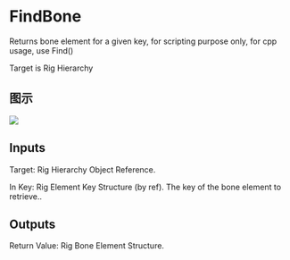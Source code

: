 # FindBone

Returns bone element for a given key, for scripting purpose only, for cpp usage, use Find<FRigBoneElement>()

Target is Rig Hierarchy

## 图示

![]($-20221218-21184980.png)

## Inputs

Target: Rig Hierarchy Object Reference.

In Key: Rig Element Key Structure (by ref). The key of the bone element to retrieve..  

## Outputs

Return Value: Rig Bone Element Structure.

